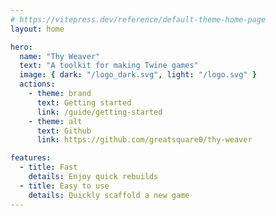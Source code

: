```yaml
---
# https://vitepress.dev/reference/default-theme-home-page
layout: home

hero:
  name: "Thy Weaver"
  text: "A toolkit for making Twine games"
  image: { dark: "/logo_dark.svg", light: "/logo.svg" }
  actions:
    - theme: brand
      text: Getting started
      link: /guide/getting-started
    - theme: alt
      text: Github
      link: https://github.com/greatsquare0/thy-weaver

features:
  - title: Fast
    details: Enjoy quick rebuilds 
  - title: Easy to use
    details: Quickly scaffold a new game
---
```

